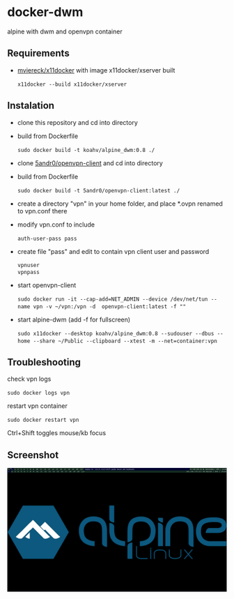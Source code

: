 # docker-dwm

alpine with dwm and openvpn container

## Requirements

* [mviereck/x11docker](https://github.com/mviereck/x11docker) with image x11docker/xserver built
   
   `x11docker --build x11docker/xserver`

## Instalation

* clone this repository and cd into directory
* build from Dockerfile

    `sudo docker build -t koahv/alpine_dwm:0.8 ./`

* clone [5andr0/openvpn-client](https://github.com/5andr0/openvpn-client) and cd into directory
* build from Dockerfile
    
    `sudo docker build -t 5andr0/openvpn-client:latest ./`

* create a directory "vpn" in your home folder, and place *.ovpn renamed to vpn.conf there

* modify vpn.conf to include
    
    `auth-user-pass pass`

* create file "pass" and edit to contain vpn client user and password

    ```
    vpnuser
    vpnpass
    ```

* start openvpn-client

    `sudo docker run -it --cap-add=NET_ADMIN --device /dev/net/tun --name vpn -v ~/vpn:/vpn -d  openvpn-client:latest -f ""`

* start alpine-dwm (add -f for fullscreen)

    `sudo x11docker --desktop koahv/alpine_dwm:0.8 --sudouser --dbus --home --share ~/Public --clipboard --xtest -m --net=container:vpn`

## Troubleshooting

check vpn logs

`sudo docker logs vpn`

restart vpn container

`sudo docker restart vpn`



Ctrl+Shift toggles mouse/kb focus



## Screenshot
![alt text](https://raw.githubusercontent.com/koahv/docker-dwm/main/docker-dwm-screenshot.png?raw=true)

